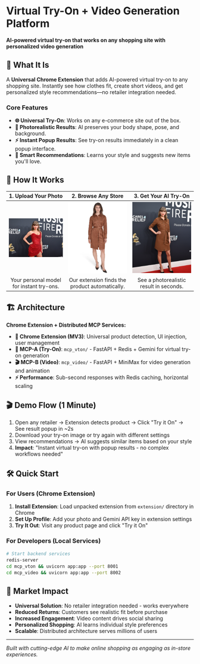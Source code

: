 # Virtual Try-On + Video Generation Platform

**AI-powered virtual try-on that works on any shopping site with personalized video generation**

## 🚀 What It Is

A **Universal Chrome Extension** that adds AI-powered virtual try-on to any shopping site. Instantly see how clothes fit, create short videos, and get personalized style recommendations—no retailer integration needed.

### Core Features
- **🌐 Universal Try-On**: Works on any e-commerce site out of the box.
- **🎯 Photorealistic Results**: AI preserves your body shape, pose, and background.
- **⚡ Instant Popup Results**: See try-on results immediately in a clean popup interface.
- **🧠 Smart Recommendations**: Learns your style and suggests new items you'll love.

## 🎯 How It Works

| 1. Upload Your Photo | 2. Browse Any Store | 3. Get Your AI Try-On |
| :---: |:---:|:---:|
| ![Person Image](./taylor_swift.webp) | ![Product Image](./sample_product.webp) | ![Virtual Try-On Result](./vton_result_swift_banana.png) |
| Your personal model for instant try-ons. | Our extension finds the product automatically. | See a photorealistic result in seconds. |

## 🏗️ Architecture

**Chrome Extension + Distributed MCP Services:**
- **🔌 Chrome Extension (MV3)**: Universal product detection, UI injection, user management
- **🎨 MCP-A (Try-On)**: `mcp_vton/` - FastAPI + Redis + Gemini for virtual try-on generation
- **🎬 MCP-B (Video)**: `mcp_video/` - FastAPI + MiniMax for video generation and animation
- **⚡ Performance**: Sub-second responses with Redis caching, horizontal scaling

## 🎬 Demo Flow (1 Minute)

1. Open any retailer → Extension detects product → Click "Try it On" → See result popup in ~2s
2. Download your try-on image or try again with different settings
3. View recommendations → AI suggests similar items based on your style
4. **Impact**: "Instant virtual try-on with popup results - no complex workflows needed"

## 🛠️ Quick Start

### For Users (Chrome Extension)
1. **Install Extension**: Load unpacked extension from `extension/` directory in Chrome
2. **Set Up Profile**: Add your photo and Gemini API key in extension settings
3. **Try It Out**: Visit any product page and click "Try it On"

### For Developers (Local Services)
```bash
# Start backend services
redis-server
cd mcp_vton && uvicorn app:app --port 8001
cd mcp_video && uvicorn app:app --port 8002
```

## 🎯 Market Impact

- **Universal Solution**: No retailer integration needed - works everywhere
- **Reduced Returns**: Customers see realistic fit before purchase
- **Increased Engagement**: Video content drives social sharing
- **Personalized Shopping**: AI learns individual style preferences
- **Scalable**: Distributed architecture serves millions of users

---

*Built with cutting-edge AI to make online shopping as engaging as in-store experiences.*